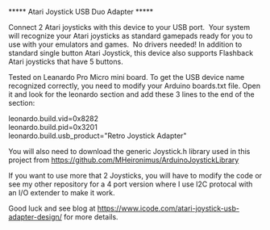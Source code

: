 ***** Atari Joystick USB Duo Adapter *****

Connect 2 Atari joysticks with this device to your USB port.  Your system will recognize your Atari joysticks as standard gamepads ready for you to use with your emulators and games.  No drivers needed! In addition to standard single button Atari Joystick, this device also supports Flashback Atari joysticks that have 5 buttons.

Tested on Leanardo Pro Micro mini board. To get the USB device name recognized correctly, you need to modify your Arduino boards.txt file.  Open it and look for the leonardo section and add these 3 lines to the end of the section:  

leonardo.build.vid=0x8282<br/>
leonardo.build.pid=0x3201<br/>
leonardo.build.usb_product="Retro Joystick Adapter"

You will also need to download the generic Joystick.h library used in this project from https://github.com/MHeironimus/ArduinoJoystickLibrary

If you want to use  more that 2 Joysticks, you will have to modify the code or see my other repository for a 4 port version where I use I2C protocal with an I/O extender to make it work.

Good luck and see blog at https://www.icode.com/atari-joystick-usb-adapter-design/ for more details.




